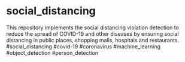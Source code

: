 # social_distancing
This repository implements the social distancing violation detection to reduce the spread of COVID-19 and other diseases by ensuring social distancing in public places, shopping malls, hospitals and restaurants. #social_distancing #covid-19 #coronavirus #machine_learning #object_detection #person_detection
